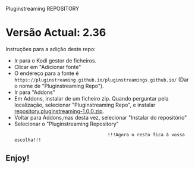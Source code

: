 Pluginstreaming REPOSITORY
# Versão Actual: 2.36
Instruções para a adição deste repo:


<p align="left">
  <ul>
    <li>Ir para o Kodi gestor de ficheiros.</li>
    <li>Clicar em "Adicionar fonte"</li>
    <li>O endereço para a fonte é <code>https://pluginstreaming.github.io/pluginstreamings.github.io/</code> (Dar o nome de "Pluginstreaming Repo").</li>
    <li>Ir para "Addons"</li>
    <li>Em Addons, instalar de um ficheiro zip. Quando perguntar pela localização, selecionar "Pluginstreaming Repo", e instalar <a href="repository.pluginstreaming-1.0.0.zip">repository.pluginstreaming-1.0.0.zip</a>.</li>
    <li>Voltar para Addons,mas desta vez, selecionar "Instalar do repositório"</li>
    <li>Selecionar o "Pluginstreaming Repository"</li>
    
                                       !!!Agora o resto fica á vossa escolha!!!
  </ul>
</p>

## Enjoy!
